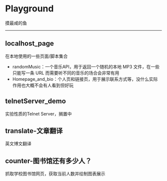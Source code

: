 # Playground
摸最咸的鱼

***

## localhost_page
在本地使用的一些页面/脚本集合  
* randomMusic：一个音乐API，用于返回一个随机的本地 MP3 文件，在一些只能写一条 URL 而需要听不同的音乐的场合会非常有用
* Homepage_and_bio：个人页和链接页，用于展示联系方式等，没什么实际作用也大概不会有人看到但好玩

## telnetServer_demo
实验性质的Telnet Server，搁置中

## translate-文章翻译
英文博文翻译

## counter-图书馆还有多少人？
抓取学校图书馆网页，获取当前人数并绘制图表展示
